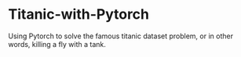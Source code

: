 # Titanic-with-Pytorch
Using Pytorch to solve the famous titanic dataset problem, or in other words, killing a fly with a tank. 
